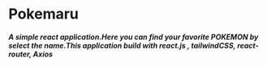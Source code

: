 <h1>Pokemaru</h1>
           <h5>A simple react application.Here you can find your favorite <strong>POKEMON</strong> by select the name.This application build with react.js , tailwindCSS, react-router, Axios</h5>
